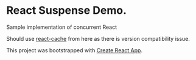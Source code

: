 # React Suspense Demo.

Sample implementation of concurrent React

Should use [react-cache](https://github.com/palmerhq/the-platform/blob/master/example/vendor/react-cache/react-cache.development.js) from here as there is version compatibility issue.

This project was bootstrapped with [Create React App](https://github.com/facebook/create-react-app).
